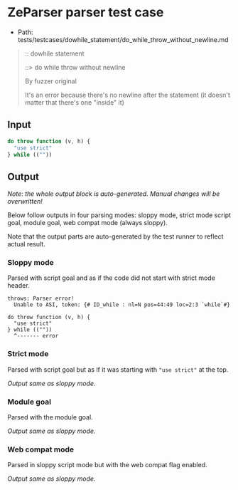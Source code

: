# ZeParser parser test case

- Path: tests/testcases/dowhile_statement/do_while_throw_without_newline.md

> :: dowhile statement
>
> ::> do while throw without newline
>
> By fuzzer original
>
> It's an error because there's no newline after the statement (it doesn't matter that there's one "inside" it)

## Input

`````js
do throw function (v, h) {
  "use strict"
} while ((""))
`````

## Output

_Note: the whole output block is auto-generated. Manual changes will be overwritten!_

Below follow outputs in four parsing modes: sloppy mode, strict mode script goal, module goal, web compat mode (always sloppy).

Note that the output parts are auto-generated by the test runner to reflect actual result.

### Sloppy mode

Parsed with script goal and as if the code did not start with strict mode header.

`````
throws: Parser error!
  Unable to ASI, token: {# ID_while : nl=N pos=44:49 loc=2:3 `while`#}

do throw function (v, h) {
  "use strict"
} while ((""))
  ^------- error
`````

### Strict mode

Parsed with script goal but as if it was starting with `"use strict"` at the top.

_Output same as sloppy mode._

### Module goal

Parsed with the module goal.

_Output same as sloppy mode._

### Web compat mode

Parsed in sloppy script mode but with the web compat flag enabled.

_Output same as sloppy mode._

